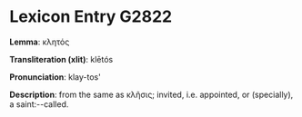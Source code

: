 # Lexicon Entry G2822

**Lemma**: κλητός

**Transliteration (xlit)**: klētós

**Pronunciation**: klay-tos'

**Description**:
from the same as κλῆσις; invited, i.e. appointed, or (specially), a saint:--called.
